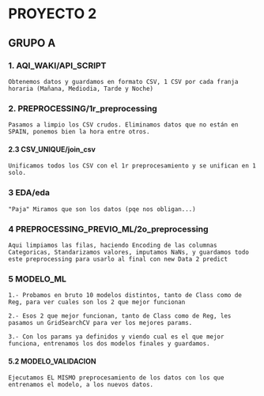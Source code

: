 # PROYECTO 2

## GRUPO A

### 1. AQI_WAKI/API_SCRIPT

    Obtenemos datos y guardamos en formato CSV, 1 CSV por cada franja horaria (Mañana, Mediodia, Tarde y Noche)

### 2. PREPROCESSING/1r_preprocessing

    Pasamos a limpio los CSV crudos. Eliminamos datos que no están en SPAIN, ponemos bien la hora entre otros.

#### 2.3 CSV_UNIQUE/join_csv

    Unificamos todos los CSV con el 1r preprocesamiento y se unifican en 1 solo.

### 3 EDA/eda

    "Paja" Miramos que son los datos (pqe nos obligan...)

### 4 PREPROCESSING_PREVIO_ML/2o_preprocessing

    Aqui limpiamos las filas, haciendo Encoding de las columnas Categoricas, Standarizamos valores, imputamos NaNs, y guardamos todo este preprocessing para usarlo al final con new Data 2 predict

### 5 MODELO_ML

    1.- Probamos en bruto 10 modelos distintos, tanto de Class como de Reg, para ver cuales son los 2 que mejor funcionan

    2.- Esos 2 que mejor funcionan, tanto de Class como de Reg, les pasamos un GridSearchCV para ver los mejores params.

    3.- Con los params ya definidos y viendo cual es el que mejor funciona, entrenamos los dos modelos finales y guardamos.

#### 5.2 MODELO_VALIDACION

    Ejecutamos EL MISMO preprocesamiento de los datos con los que entrenamos el modelo, a los nuevos datos.